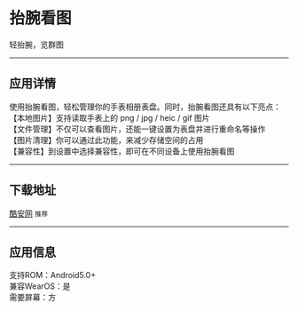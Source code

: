 # 抬腕看图
轻抬腕，览群图

***

## 应用详情
使用抬腕看图，轻松管理你的手表相册表盘。同时，抬腕看图还具有以下亮点：  
【本地图片】支持读取手表上的 png / jpg / heic / gif 图片  
【文件管理】不仅可以查看图片，还能一键设置为表盘并进行重命名等操作  
【图片清理】你可以通过此功能，来减少存储空间的占用  
【兼容性】到设置中选择兼容性，即可在不同设备上使用抬腕看图

***

## 下载地址
[酷安网](https://www.coolapk.com/apk/280757) `推荐`

***

## 应用信息
支持ROM：Android5.0+  
兼容WearOS：是  
需要屏幕：方
